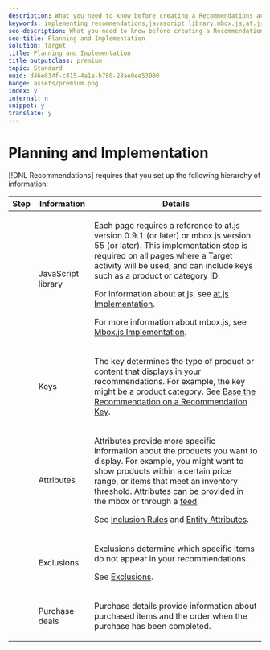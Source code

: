 ```yaml
---
description: What you need to know before creating a Recommendations activity.
keywords: implementing recommendations;javascript library;mbox.js;at.js;prerequisites
seo-description: What you need to know before creating a Recommendations activity.
seo-title: Planning and Implementation
solution: Target
title: Planning and Implementation
title_outputclass: premium
topic: Standard
uuid: d46e034f-c415-4a1e-b780-28ae0ee53900
badge: assets/premium.png
index: y
internal: n
snippet: y
translate: y
---
```


# Planning and Implementation

[!DNL  Recommendations] requires that you set up the following hierarchy of information: 



<table id="table_53E0DEF7F0204F9F9C8C8928D55B049E"> 
 <thead> 
  <tr> 
   <th colname="col1" class="entry"> Step </th> 
   <th colname="col2" class="entry"> Information </th> 
   <th colname="col3" class="entry"> Details </th> 
  </tr>
 </thead>
 <tbody> 
  <tr> 
   <td colname="col1"> <p style="text-align: center;"><img href="../assets/step1_red.png" id="image_079D053A075F427B85266AA9BACE95B8" /> </p> </td> 
   <td colname="col2"> <p>JavaScript library </p> </td> 
   <td colname="col3"> <p> Each page requires a reference to <span class="filepath"> at.js</span> version 0.9.1 (or later) or <span class="filepath"> mbox.js</span> version 55 (or later). This implementation step is required on all pages where a <span class="keyword"> Target</span> activity will be used, and can include keys such as a product or category ID. </p> <p>For information about<span class="filepath"> at.js</span>, see <a href="../c_seting_up_target/c_implementing_target/c_target-atjs-implementation.md#concept_8AC8D169E02944B1A547A0CAD97EAC17" format="dita" scope="local"> at.js Implementation</a>. </p> <p>For more information about <span class="filepath"> mbox.js</span>, see <a href="../c_seting_up_target/c_implementing_target/t_mbox_download.md#task_4EAE26BB84FD4E1D858F411AEDF4B420" format="dita" scope="local"> Mbox.js Implementation</a>. </p> </td> 
  </tr> 
  <tr> 
   <td colname="col1"> <p style="text-align: center;"><img href="../assets/step2_red.png" id="image_8600F0A878A547F590F14959DE95D0D2" /> </p> </td> 
   <td colname="col2"> <p>Keys </p> </td> 
   <td colname="col3"> <p>The key determines the type of product or content that displays in your recommendations. For example, the key might be a product category. See <a href="../c_recommendations/c_algorithms/t_create_new_algorithm.md#task_2B0ED54AFBF64C56916B6E1F4DC0DC3B" format="dita" scope="local"> Base the Recommendation on a Recommendation Key</a>. </p> </td> 
  </tr> 
  <tr> 
   <td colname="col1"> <p style="text-align: center;"><img href="../assets/step3_red.png" id="image_9A3BE89D45F84FE09B8F8E7751470F83" /> </p> </td> 
   <td colname="col2"> <p>Attributes </p> </td> 
   <td colname="col3"> <p>Attributes provide more specific information about the products you want to display. For example, you might want to show products within a certain price range, or items that meet an inventory threshold. Attributes can be provided in the mbox or through a <a href="../c_recommendations/c_products/c_feeds.md#concept_1228B31E3D0B483B9DD42C5E2AE436E3" format="dita" scope="local"> feed</a>. </p> <p>See <a href="../c_recommendations/c_algorithms/t_create_new_algorithm.md#task_28DB20F968B1451481D8E51BAF947079" format="dita" scope="local"> Inclusion Rules</a> and <a href="../c_recommendations/c_products/r_entity_attributes.md#reference_3BCC1383FB3F44F4A2120BB36270387F" format="dita" scope="local"> Entity Attributes</a>. </p> </td> 
  </tr> 
  <tr> 
   <td colname="col1"> <p style="text-align: center;"><img href="../assets/step4_red.png" id="image_933D0A2340CF423B8970DF4336F9C0C4" /> </p> </td> 
   <td colname="col2"> <p>Exclusions </p> </td> 
   <td colname="col3"> <p>Exclusions determine which specific items do not appear in your recommendations. </p> <p>See <a href="../c_recommendations/c_products/c_feeds.md#task_DD6D2F889E234F8C82B1604A3B315D81" format="dita" scope="local"> Exclusions</a>. </p> </td> 
  </tr> 
  <tr> 
   <td colname="col1"> <p style="text-align: center;"><img href="../assets/step5_red.png" id="image_5E83430D145948BDBB2C17D0F6C2B9A5" /> </p> </td> 
   <td colname="col2"> <p>Purchase deals </p> </td> 
   <td colname="col3"> <p>Purchase details provide information about purchased items and the order when the purchase has been completed. </p> </td> 
  </tr> 
 </tbody> 
</table>

